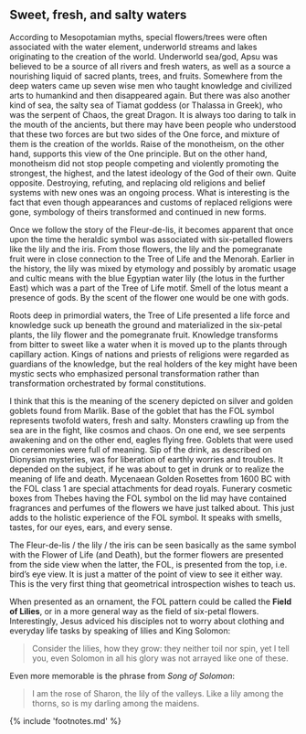 ## Sweet, fresh, and salty waters

According to Mesopotamian myths, special flowers/trees were often associated with the water element, underworld streams and lakes originating to the creation of the world. Underworld sea/god, Apsu<!-- cite author="wikipedia.org" title="Abzu" date="" location="" type="website" href="https://en.wikipedia.org/wiki/Abzu" --> was believed to be a source of all rivers and fresh waters, as well as a source a nourishing liquid of sacred plants, trees, and fruits. Somewhere from the deep waters came up seven wise men<!-- cite author="wikipedia.org" title="Apkallu" date="" location="" type="website" href="https://en.wikipedia.org/wiki/Apkallu" --> who taught knowledge and civilized arts to humankind and then disappeared again. But there was also another kind of sea, the salty sea of Tiamat goddess (or Thalassa in Greek), who was the serpent of Chaos, the great Dragon. It is always too daring to talk in the mouth of the ancients, but there may have been people who understood that these two forces are but two sides of the One force<!-- cite author="" title="Out of the mouth of the most High proceedeth not evil and good?" date="" location="Book of Lamentations 3:38" type="selfref" href="#" -->, and mixture of them is the creation of the worlds. Raise of the monotheism, on the other hand, supports this view of the One principle. But on the other hand, monotheism did not stop people competing and violently promoting the strongest, the highest, and the latest ideology of the God of their own. Quite opposite. Destroying, refuting, and replacing old religions and belief systems with new ones was an ongoing process. What is interesting is the fact that even though appearances and customs of replaced religions were gone, symbology of theirs transformed and continued in new forms.

Once we follow the story of the Fleur-de-lis, it becomes apparent that once upon the time the heraldic symbol was associated with six-petalled flowers like the lily and the iris<!-- cite author="" title="Iris has 3 standards upright petals plus 3 falls (hang down). Iris as a rainbow goddess is not without mythical connotations either: https://en.wikipedia.org/wiki/Iris_(mythology)" date="" location="" type="selfref" href="#" -->. From those flowers, the lily and the pomegranate fruit were in close connection to the Tree of Life and the Menorah. Earlier in the history, the lily was mixed by etymology and possibly by aromatic usage and cultic means with the blue Egyptian water lily (the lotus in the further East) which was a part of the Tree of Life motif. Smell of the lotus meant a presence of gods. By the scent of the flower one would be one with gods.

Roots deep in primordial waters, the Tree of Life presented a life force and knowledge suck up beneath the ground and materialized in the six-petal plants, the lily flower and the pomegranate fruit. Knowledge transforms from bitter to sweet like a water when it is moved up to the plants through capillary action. Kings of nations and priests of religions were regarded as guardians of the knowledge, but the real holders of the key might have been mystic sects who emphasized personal transformation rather than transformation orchestrated by formal constitutions.

I think that this is the meaning of the scenery depicted on silver and golden goblets found from Marlik. Base of the goblet that has the FOL symbol represents twofold waters, fresh and salty. Monsters crawling up from the sea are in the fight, like cosmos and chaos. On one end, we see serpents awakening and on the other end, eagles flying free. Goblets that were used on ceremonies were full of meaning. Sip of the drink, as described on Dionysian mysteries, was for liberation of earthly worries and troubles. It depended on the subject, if he was about to get in drunk or to realize the meaning of life and death. Mycenaean Golden Rosettes from 1600 BC with the FOL class 1 are special attachments for dead royals. Funerary cosmetic boxes from Thebes having the FOL symbol on the lid may have contained fragrances and perfumes of the flowers we have just talked about. This just adds to the holistic experience of the FOL symbol. It speaks with smells, tastes, for our eyes, ears, and every sense.

The Fleur-de-lis / the lily / the iris can be seen basically as the same symbol with the Flower of Life (and Death), but the former flowers are presented from the side view when the latter, the FOL, is presented from the top, i.e. bird’s eye view. It is just a matter of the point of view to see it either way. This is the very first thing that geometrical introspection wishes to teach us.

When presented as an ornament, the FOL pattern could be called the **Field of Lilies**, or in a more general way as the field of six-petal flowers. Interestingly, Jesus adviced his disciples not to worry about clothing and everyday life tasks by speaking of lilies and King Solomon<!-- cite author="" title="New Testament" date="" location="Luke 12:27" type="selfref" href="http://biblehub.com/luke/12-27.htm" -->:

> Consider the lilies, how they grow: they neither toil nor spin, yet I tell you, even Solomon in all his glory was not arrayed like one of these.

Even more memorable is the phrase from *Song of Solomon*<!-- cite author="" title="Old Testament" date="" location="Song of Solomon 2:1-2" type="selfref" href="http://biblehub.com/luke/12-27.htm" -->:

> I am the rose of Sharon, the lily of the valleys. Like a lily among the thorns, so is my darling among the maidens.

{% include 'footnotes.md' %}
